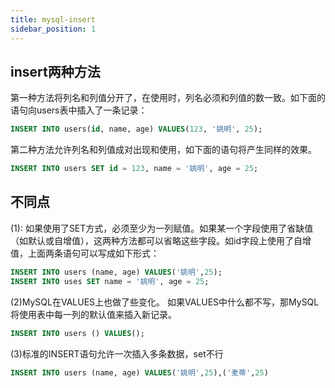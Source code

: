 ```yaml
---
title: mysql-insert
sidebar_position: 1
---
```


## insert两种方法
第一种方法将列名和列值分开了，在使用时，列名必须和列值的数一致。如下面的语句向users表中插入了一条记录：
```sql
INSERT INTO users(id, name, age) VALUES(123, '姚明', 25);
```

第二种方法允许列名和列值成对出现和使用，如下面的语句将产生同样的效果。
```sql
INSERT INTO users SET id = 123, name = '姚明', age = 25;
```

## 不同点
(1): 如果使用了SET方式，必须至少为一列赋值。如果某一个字段使用了省缺值（如默认或自增值），这两种方法都可以省略这些字段。如id字段上使用了自增值，上面两条语句可以写成如下形式：
```sql
INSERT INTO users (name, age) VALUES('姚明',25);
INSERT INTO uses SET name = '姚明', age = 25;
```

(2)MySQL在VALUES上也做了些变化。
如果VALUES中什么都不写，那MySQL将使用表中每一列的默认值来插入新记录。
```sql
INSERT INTO users () VALUES();
```

(3)标准的INSERT语句允许一次插入多条数据，set不行
```sql
INSERT INTO users (name, age) VALUES('姚明',25),('麦蒂',25)
```
